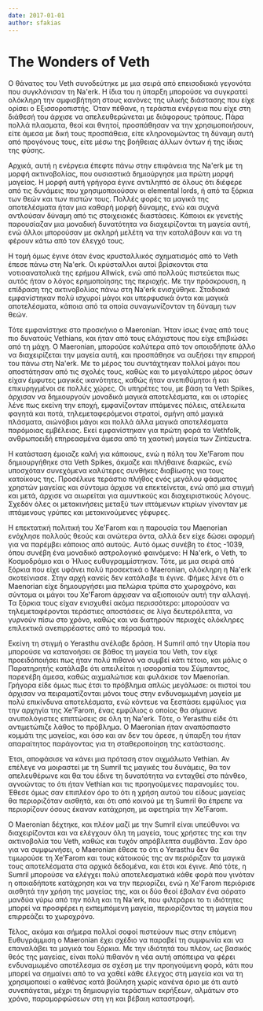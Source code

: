 ```yaml
---
date: 2017-01-01
author: sfakias
---
```

# The Wonders of Veth

Ο θάνατος του Veth συνοδεύτηκε με μια σειρά από επεισοδιακά γεγονότα που
συγκλόνισαν τη Na'erk. Η ίδια του η ύπαρξη μπορούσε να συγκρατεί ολόκληρη την
αμφισβήτηση στους κανόνες της υλικής διάστασης που είχε ορίσει ο
Εξισσοροπιστής. Όταν πέθανε, η τεράστια ενέργεια που είχε στη διάθεσή του
άρχισε να απελευθερώνεται με διάφορους τρόπους. Πάρα πολλά πλασματα, θεοί και
θνητοί, προσπάθησαν να την χρησιμοποιήσουν, είτε άμεσα με δική τους
προσπάθεια, είτε κληρονομώντας τη δύναμη αυτή από προγόνους τους, είτε μέσω
της βοήθειας άλλων όντων ή της ίδιας της φύσης.



Αρχικά, αυτή η ενέργεια έπεφτε πάνω στην επιφάνεια της Na'erk με τη μορφή
ακτινοβολίας, που ουσιαστικά δημιούργησε μια πρώτη μορφή μαγείας. Η μορφή αυτή
γρήγορα έγινε αντιληπτό σε όλους ότι διέφερε από τις δυνάμεις που
χρησιμοποιούσαν οι elemental lords, ή από τα ξόρκια των θεών και των πιστών
τους. Πολλές φορές τα μαγικά της αποτελέσματα ήταν μια καθαρή μορφή δύναμης,
ενώ και συχνά αντλούσαν δύναμη από τις στοιχειακές διαστάσεις. Κάποιοι εκ
γενετής παρουσίαζαν μια μοναδική δυνατότητα να διαχειρίζονται τη μαγεία αυτή,
ενώ άλλοι μπορούσαν με σκληρή μελέτη να την καταλάβουν και να τη φέρουν κάτω
από τον έλεγχό τους.



Η τομή όμως έγινε όταν ένας κρυσταλλικός σχηματισμός από το Veth έπεσε πάνω
στη Na'erk. Οι κρύσταλλοι αυτοί βρίσκονται στα νοτιοανατολικά της ερήμου
Allwick, ενώ από πολλούς πιστεύεται πως αυτός ήταν ο λόγος ερημοποίησης της
περιοχής. Με την πρόσκρουση, η επίδραση της ακτινοβολίας πάνω στη Na'erk
ενισχύθηκε. Σταδιακά εμφανίστηκαν πολύ ισχυροί μάγοι και υπερφυσικά όντα και
μαγικά αποτελέσματα, κάποια από τα οποία συναγωνίζονταν τη δύναμη των θεών.



Τότε εμφανίστηκε στο προσκήνιο ο Maeronian. Ήταν ίσως ένας από τους πιο
δυνατούς Vethians, και ήταν από τους ελάχιστους που είχε επιβιώσει από τη
μάχη. Ο Maeronian, μπορούσε καλύτερα από τον οποιοδήποτε άλλο να διαχειρίζεται
την μαγεία αυτή, και προσπάθησε να αυξήσει την επιρροή του πάνω στη Na'erk. Με
το μέρος του συντάχτηκαν πολλοί μάγοι που αποστάτησαν από τις σχολές τους,
καθώς και το μεγαλύτερο μέρος όσων είχαν έμφυτες μαγικές ικανότητες, καθώς
ήταν ανεπιθύμητοι ή και επικυρηγμένοι σε πολλές χώρες. Οι υπηρέτες του, με
βάση τα Veth Spikes, άρχισαν να δημιουργούν μοναδικά μαγικά αποτελέσματα, και
οι ιστορίες λένε πως εκείνη την εποχή, εμφανίζονταν ιπτάμενες πόλεις,
ατέλειωτα φαγητά και ποτά, τηλεμεταφερόμενοι στρατοί, σμήνη από μαγικά
πλάσματα, αιώνόβιοι μάγοι και πολλά άλλα μαγικά αποτελέσματα παρόμοιας
εμβέλειας. Εκεί εμφανίστηκαν για πρώτη φορά τα Vethfolk, ανθρωποειδή
επηρεασμένα άμεσα από τη χαοτική μαγεία των Zintizuctra.



Η κατάσταση έμοιαζε καλή για κάποιους, ενώ η πόλη του Xe'Farom που
δημιουργήθηκε στα Veth Spikes, άκμαζε και πλήθαινε διαρκώς, ενώ υποσχόταν
συνεχόμενα καλύτερες συνθήκες διαβίωσης για τους κατοίκους της. Προσέλκυε
τεράστιο πλήθος ενός μεγάλου φάσματος χρηστών μαγείας και σύντομα άρχισε να
επεκτείνεται, ενώ από μια στιγμή και μετά, άρχισε να αιωρείται για αμυντικούς
και διαχειριστικούς λόγους. Σχεδόν όλες οι μετακινήσεις μεταξύ των ιπτάμενων
κτιρίων γίνονταν με ιπτάμενους γρύπες και μετακινούμενες γέφυρες.



Η επεκτατική πολιτική του Xe'Farom και η παρουσία του Maenorian ενόχλησε
πολλούς θεούς και ανώτερα όντα, αλλά δεν είχε δώσει αφορμή για να παρέμβει
κάποιος από αυτούς. Αυτό όμως συνέβη το έτος -1039, όπου συνέβη ένα μοναδικό
αστρολογικό φαινόμενο: Η Na'erk, ο Veth, το Κοσμοδρόμιο και ο Ήλιος
ευθυγραμμίστηκαν. Τότε, με μια σειρά από ξόρκια που είχε υφάνει πολύ
προσεκτικά ο Maeronian, ολόκληρη η Na'erk σκοτείνιασε. Στην αρχή κανείς δεν
κατάλαβε τι έγινε. Φήμες λένε ότι ο Maenorian είχε δημιουργήσει μια πελώρια
τρύπα στο χωροχρόνο, και σύντομα οι μάγοι του Xe'Farom άρχισαν να αξιοποιούν
αυτή την αλλαγή. Τα ξόρκια τους είχαν ενισχυθεί ακόμα περισσότερο: μπορούσαν
να τηλεμεταφέρονται τεράστιες αποστάσεις σε λίγα δευτερόλεπτα, να γυρνούν πίσω
στο χρόνο, καθώς και να διατηρούν περιοχές ολόκληρες επιλεκτικά ανεπιρρέαστες
από το πέρασμά του.



Εκείνη τη στιγμή ο Yerasthu ανέλαβε δράση. H Sumril από την Utopia που
μπορούσε να κατανοήσει σε βάθος τη μαγεία του Veth, τον είχε προειδόποιήσει
πως ήταν πολύ πιθανό να συμβεί κάτι τέτοιο, και μόλις ο Παρατηρητής κατάλαβε
ότι απειλείται η ισσοροπία του Σύμπαντος, παρενέβη άμεσα, καθώς αιχμαλώτισε
και φυλάκισε τον Maenorian. Γρήγορα είδε όμως πως έτσι το πρόβλημα απλώς
μεγάλωσε: οι πιστοί του άρχισαν να πειραματίζονται μόνοι τους στην
ενδυναμωμένη μαγεία με πολύ επικίνδυνα αποτελέσματα, ενώ κόντευε να ξεσπάσει
εμφύλιος για την αρχηγία της Xe'Farom, ένας εμφύλιος ο οποίος θα σήμαινε
ανυπολόγιστες επιπτώσεις σε όλη τη Na'erk. Τότε, ο Yerasthu είδε ότι
αντιμετώπιζε λάθος το πρόβλημα. Ο Maeronian ήταν αναπόσπαστο κομμάτι της
μαγείας, και όσο και αν δεν του άρεσε, η ύπαρξη του ήταν απαραίτητος
παράγοντας για τη σταθεροποίηση της κατάστασης.



Έτσι, αποφάσισε να κάνει μια πρόταση στον αιχμάλωτο Vethian. Αν επέλεγε να
μοιραστεί με τη Sumril τις μαγικές του δυνάμεις, θα τον απελευθέρωνε και θα
του έδινε τη δυνατότητα να ενταχθεί στο πάνθεο, αγνοώντας το ότι ήταν Vethian
και τις προηγούμενες παρανομίες του. Έθεσε όμως σαν επιπλέον όρο το ότι η
χρήση αυτού του είδους μαγείας θα περιοριζόταν αισθητά, και ότι από κοινού με
τη Sumril θα έπρεπε να περιορίζουν όσους έκαναν κατάχρηση, με αφετηρία την
Xe'Farom.



Ο Maeronian δέχτηκε, και πλέον μαζί με την Sumril είναι υπεύθυνοι να
διαχειρίζονται και να ελέγχουν όλη τη μαγεία, τους χρήστες της και την
ακτινοβολία του Veth, καθώς και τυχόν απρόβλεπτα συμβάντα. Σαν όρο για να
συμφωνήσει, ο Maeronian έθεσε το ότι ο Yerasthu δεν θα τιμωρούσε τη Xe'Farom
και τους κάτοικούς της αν περιόριζαν τα μαγικά τους αποτελέσματα στα αρχικά
δεδομένα, και έτσι και έγινε. Από τότε, η Sumril μπορούσε να ελέγχει πολύ
αποτελεσματικά κάθε φορά που γινόταν η οποιαδήποτε κατάχρηση και να την
περιορίζει, ενώ η Xe'Farom περιόρισε αισθητά την χρήση της μαγείας της, και οι
δύο θεοί έβαλαν ένα αόρατο μανδύα γύρω από την πόλη και τη Na'erk, που
φιλτράρει το τι ιδιότητες μπορεί να προσφέρει η εκπεμπόμενη μαγεία,
περιορίζοντας τη μαγεία που επιρρεάζει το χωροχρόνο.



Τέλος, ακόμα και σήμερα πολλοί σοφοί πιστεύουν πως στην επόμενη Ευθυγράμμιση ο
Maeronian έχει σχέδιο να παραβεί τη συμφωνία και να επαναλάβει τα μαγικά του
ξόρκια. Με την ιδιότητά του πλέον, ως βασικός θεός της μαγείας, είναι πολύ
πιθανόν η νέα αυτή απόπειρα να φέρει ενδυναμωμένο αποτέλεσμα σε σχέση με την
προηγούμενη φορά, κάτι που μπορεί να σημαίνει από το να χαθεί κάθε έλεγχος στη
μαγεία και να τη χρησιμοποιεί ο καθένας κατά βούληση χωρίς κανένα όριο με ότι
αυτό συνεπάγεται, μέχρι τη δημιουργία τεράστιων εκρήξεων, αλμάτων στο χρόνο,
παραμορφώσεων στη γη και βέβαιη καταστροφή.

